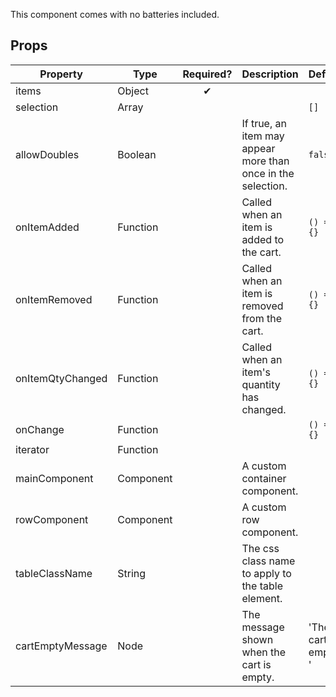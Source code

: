 This component comes with no batteries included. 

## Props

| Property         | Type                     | Required? | Description                                              | Default               | 
| ---------------- | ------------------------ |:--------:| -------------------------------------------------------- | --------------------- |
| items            | Object                   | &#10004; |                                                          |                       |
| selection        | Array                    |          |                                                          | `[]`                    |
| allowDoubles     | Boolean                  |          | If true, an item may appear more than once in the selection.  | `false`                 |
| onItemAdded      | Function                 |          | Called when an item is added to the cart.                | `() => {}`              |
| onItemRemoved    | Function                 |          | Called when an item is removed from the cart.            | `() => {}`              |
| onItemQtyChanged | Function                 |          | Called when an item's quantity has changed.                  | `() => {}`              |
| onChange         | Function                 |          |                                                          | `() => {}`              |
| iterator         | Function                 |          |                                                          |                       |
| mainComponent    | Component          |          | A custom container component.                     |                       |
| rowComponent     | Component          |          | A custom row component.                           |                       |
| tableClassName   | String                   |          | The css class name to apply to the table element.        |                       |
| cartEmptyMessage | Node                     |          | The message shown when the cart is empty.                | 'The cart is empty. ' |

